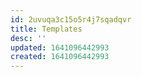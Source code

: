 ```yaml
---
id: 2uvuqa3c15o5r4j7sqadqvr
title: Templates
desc: ''
updated: 1641096442993
created: 1641096442993
---
```



